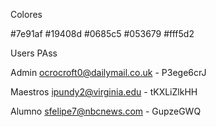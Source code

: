 Colores

#7e91af
#19408d
#0685c5
#053679
#fff5d2

Users PAss

Admin
ocrocroft0@dailymail.co.uk - P3ege6crJ

Maestros
ipundy2@virginia.edu - tKXLiZlkHH

Alumno
sfelipe7@nbcnews.com - GupzeGWQ
